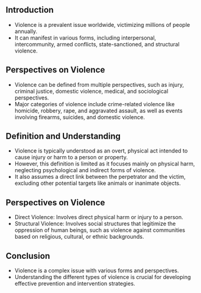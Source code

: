 ## Introduction

- Violence is a prevalent issue worldwide, victimizing millions of people annually.
- It can manifest in various forms, including interpersonal, intercommunity, armed conflicts, state-sanctioned, and structural violence.

## Perspectives on Violence

- Violence can be defined from multiple perspectives, such as injury, criminal justice, domestic violence, medical, and sociological perspectives.
- Major categories of violence include crime-related violence like homicide, robbery, rape, and aggravated assault, as well as events involving firearms, suicides, and domestic violence.

## Definition and Understanding

- Violence is typically understood as an overt, physical act intended to cause injury or harm to a person or property.
- However, this definition is limited as it focuses mainly on physical harm, neglecting psychological and indirect forms of violence.
- It also assumes a direct link between the perpetrator and the victim, excluding other potential targets like animals or inanimate objects.

## Perspectives on Violence

- Direct Violence: Involves direct physical harm or injury to a person.
- Structural Violence: Involves social structures that legitimize the oppression of human beings, such as violence against communities based on religious, cultural, or ethnic backgrounds.

## Conclusion

- Violence is a complex issue with various forms and perspectives.
- Understanding the different types of violence is crucial for developing effective prevention and intervention strategies.